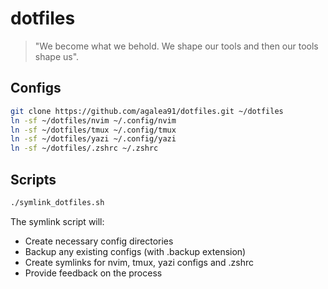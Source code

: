 # dotfiles

> "We become what we behold. We shape our tools and then our tools shape us".

## Configs
```bash
git clone https://github.com/agalea91/dotfiles.git ~/dotfiles
ln -sf ~/dotfiles/nvim ~/.config/nvim
ln -sf ~/dotfiles/tmux ~/.config/tmux
ln -sf ~/dotfiles/yazi ~/.config/yazi
ln -sf ~/dotfiles/.zshrc ~/.zshrc
```

## Scripts
```bash
./symlink_dotfiles.sh
```

The symlink script will:
- Create necessary config directories
- Backup any existing configs (with .backup extension)
- Create symlinks for nvim, tmux, yazi configs and .zshrc
- Provide feedback on the process
